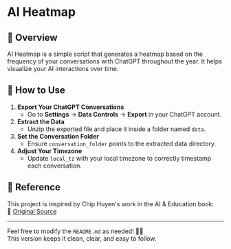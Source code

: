 # AI Heatmap

## 📌 Overview
AI Heatmap is a simple script that generates a heatmap based on the frequency of your conversations with ChatGPT throughout the year. It helps visualize your AI interactions over time.

## 🚀 How to Use

1. **Export Your ChatGPT Conversations**  
   - Go to **Settings** → **Data Controls** → **Export** in your ChatGPT account.  
2. **Extract the Data**  
   - Unzip the exported file and place it inside a folder named `data`.  
3. **Set the Conversation Folder**  
   - Ensure `conversation_folder` points to the extracted data directory.  
4. **Adjust Your Timezone**  
   - Update `local_tz` with your local timezone to correctly timestamp each conversation.  

## 📖 Reference
This project is inspired by Chip Huyen's work in the AI & Education book:  
🔗 [Original Source](https://github.com/chiphuyen/aie-book/blob/main/scripts/ai-heatmap.ipynb)

---

Feel free to modify the `README.md` as needed! 🚀😊  
This version keeps it clean, clear, and easy to follow.

